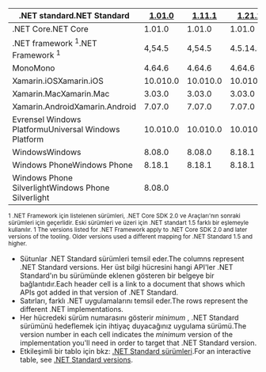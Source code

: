 | <span data-ttu-id="33763-101">.NET standard</span><span class="sxs-lookup"><span data-stu-id="33763-101">.NET Standard</span></span>              | <span data-ttu-id="33763-102">[1.0]</span><span class="sxs-lookup"><span data-stu-id="33763-102">[1.0]</span></span> | <span data-ttu-id="33763-103">[1.1]</span><span class="sxs-lookup"><span data-stu-id="33763-103">[1.1]</span></span>  | <span data-ttu-id="33763-104">[1.2]</span><span class="sxs-lookup"><span data-stu-id="33763-104">[1.2]</span></span> | <span data-ttu-id="33763-105">[1.3]</span><span class="sxs-lookup"><span data-stu-id="33763-105">[1.3]</span></span> | <span data-ttu-id="33763-106">[1.4]</span><span class="sxs-lookup"><span data-stu-id="33763-106">[1.4]</span></span> | <span data-ttu-id="33763-107">[1.5]</span><span class="sxs-lookup"><span data-stu-id="33763-107">[1.5]</span></span>      | <span data-ttu-id="33763-108">[1.6]</span><span class="sxs-lookup"><span data-stu-id="33763-108">[1.6]</span></span>      | <span data-ttu-id="33763-109">[2.0]</span><span class="sxs-lookup"><span data-stu-id="33763-109">[2.0]</span></span>      |
|----------------------------|-------|--------|-------|-------|-------|------------|------------|------------|
| <span data-ttu-id="33763-110">.NET Core</span><span class="sxs-lookup"><span data-stu-id="33763-110">.NET Core</span></span>                  | <span data-ttu-id="33763-111">1.0</span><span class="sxs-lookup"><span data-stu-id="33763-111">1.0</span></span>   | <span data-ttu-id="33763-112">1.0</span><span class="sxs-lookup"><span data-stu-id="33763-112">1.0</span></span>    | <span data-ttu-id="33763-113">1.0</span><span class="sxs-lookup"><span data-stu-id="33763-113">1.0</span></span>   | <span data-ttu-id="33763-114">1.0</span><span class="sxs-lookup"><span data-stu-id="33763-114">1.0</span></span>   | <span data-ttu-id="33763-115">1.0</span><span class="sxs-lookup"><span data-stu-id="33763-115">1.0</span></span>   | <span data-ttu-id="33763-116">1.0</span><span class="sxs-lookup"><span data-stu-id="33763-116">1.0</span></span>        | <span data-ttu-id="33763-117">1.0</span><span class="sxs-lookup"><span data-stu-id="33763-117">1.0</span></span>        | <span data-ttu-id="33763-118">2,0</span><span class="sxs-lookup"><span data-stu-id="33763-118">2.0</span></span>        |
| <span data-ttu-id="33763-119">.NET framework <sup>1</sup></span><span class="sxs-lookup"><span data-stu-id="33763-119">.NET Framework <sup>1</sup></span></span>| <span data-ttu-id="33763-120">4,5</span><span class="sxs-lookup"><span data-stu-id="33763-120">4.5</span></span>   | <span data-ttu-id="33763-121">4,5</span><span class="sxs-lookup"><span data-stu-id="33763-121">4.5</span></span>    | <span data-ttu-id="33763-122">4.5.1</span><span class="sxs-lookup"><span data-stu-id="33763-122">4.5.1</span></span> | <span data-ttu-id="33763-123">4.6</span><span class="sxs-lookup"><span data-stu-id="33763-123">4.6</span></span>   | <span data-ttu-id="33763-124">4.6.1</span><span class="sxs-lookup"><span data-stu-id="33763-124">4.6.1</span></span> | <span data-ttu-id="33763-125">4.6.1</span><span class="sxs-lookup"><span data-stu-id="33763-125">4.6.1</span></span>      | <span data-ttu-id="33763-126">4.6.1</span><span class="sxs-lookup"><span data-stu-id="33763-126">4.6.1</span></span>      | <span data-ttu-id="33763-127">4.6.1</span><span class="sxs-lookup"><span data-stu-id="33763-127">4.6.1</span></span>      |
| <span data-ttu-id="33763-128">Mono</span><span class="sxs-lookup"><span data-stu-id="33763-128">Mono</span></span>                       | <span data-ttu-id="33763-129">4.6</span><span class="sxs-lookup"><span data-stu-id="33763-129">4.6</span></span>   | <span data-ttu-id="33763-130">4.6</span><span class="sxs-lookup"><span data-stu-id="33763-130">4.6</span></span>    | <span data-ttu-id="33763-131">4.6</span><span class="sxs-lookup"><span data-stu-id="33763-131">4.6</span></span>   | <span data-ttu-id="33763-132">4.6</span><span class="sxs-lookup"><span data-stu-id="33763-132">4.6</span></span>   | <span data-ttu-id="33763-133">4.6</span><span class="sxs-lookup"><span data-stu-id="33763-133">4.6</span></span>   | <span data-ttu-id="33763-134">4.6</span><span class="sxs-lookup"><span data-stu-id="33763-134">4.6</span></span>        | <span data-ttu-id="33763-135">4.6</span><span class="sxs-lookup"><span data-stu-id="33763-135">4.6</span></span>        | <span data-ttu-id="33763-136">5,4</span><span class="sxs-lookup"><span data-stu-id="33763-136">5.4</span></span>        |
| <span data-ttu-id="33763-137">Xamarin.iOS</span><span class="sxs-lookup"><span data-stu-id="33763-137">Xamarin.iOS</span></span>                | <span data-ttu-id="33763-138">10.0</span><span class="sxs-lookup"><span data-stu-id="33763-138">10.0</span></span>  | <span data-ttu-id="33763-139">10.0</span><span class="sxs-lookup"><span data-stu-id="33763-139">10.0</span></span>   | <span data-ttu-id="33763-140">10.0</span><span class="sxs-lookup"><span data-stu-id="33763-140">10.0</span></span>  | <span data-ttu-id="33763-141">10.0</span><span class="sxs-lookup"><span data-stu-id="33763-141">10.0</span></span>  | <span data-ttu-id="33763-142">10.0</span><span class="sxs-lookup"><span data-stu-id="33763-142">10.0</span></span>  | <span data-ttu-id="33763-143">10.0</span><span class="sxs-lookup"><span data-stu-id="33763-143">10.0</span></span>       | <span data-ttu-id="33763-144">10.0</span><span class="sxs-lookup"><span data-stu-id="33763-144">10.0</span></span>       | <span data-ttu-id="33763-145">10.14</span><span class="sxs-lookup"><span data-stu-id="33763-145">10.14</span></span>      |
| <span data-ttu-id="33763-146">Xamarin.Mac</span><span class="sxs-lookup"><span data-stu-id="33763-146">Xamarin.Mac</span></span>                | <span data-ttu-id="33763-147">3.0</span><span class="sxs-lookup"><span data-stu-id="33763-147">3.0</span></span>   | <span data-ttu-id="33763-148">3.0</span><span class="sxs-lookup"><span data-stu-id="33763-148">3.0</span></span>    | <span data-ttu-id="33763-149">3.0</span><span class="sxs-lookup"><span data-stu-id="33763-149">3.0</span></span>   | <span data-ttu-id="33763-150">3.0</span><span class="sxs-lookup"><span data-stu-id="33763-150">3.0</span></span>   | <span data-ttu-id="33763-151">3.0</span><span class="sxs-lookup"><span data-stu-id="33763-151">3.0</span></span>   | <span data-ttu-id="33763-152">3.0</span><span class="sxs-lookup"><span data-stu-id="33763-152">3.0</span></span>        | <span data-ttu-id="33763-153">3.0</span><span class="sxs-lookup"><span data-stu-id="33763-153">3.0</span></span>        | <span data-ttu-id="33763-154">3.8</span><span class="sxs-lookup"><span data-stu-id="33763-154">3.8</span></span>        |
| <span data-ttu-id="33763-155">Xamarin.Android</span><span class="sxs-lookup"><span data-stu-id="33763-155">Xamarin.Android</span></span>            | <span data-ttu-id="33763-156">7.0</span><span class="sxs-lookup"><span data-stu-id="33763-156">7.0</span></span>   | <span data-ttu-id="33763-157">7.0</span><span class="sxs-lookup"><span data-stu-id="33763-157">7.0</span></span>    | <span data-ttu-id="33763-158">7.0</span><span class="sxs-lookup"><span data-stu-id="33763-158">7.0</span></span>   | <span data-ttu-id="33763-159">7.0</span><span class="sxs-lookup"><span data-stu-id="33763-159">7.0</span></span>   | <span data-ttu-id="33763-160">7.0</span><span class="sxs-lookup"><span data-stu-id="33763-160">7.0</span></span>   | <span data-ttu-id="33763-161">7.0</span><span class="sxs-lookup"><span data-stu-id="33763-161">7.0</span></span>        | <span data-ttu-id="33763-162">7.0</span><span class="sxs-lookup"><span data-stu-id="33763-162">7.0</span></span>        | <span data-ttu-id="33763-163">8.0</span><span class="sxs-lookup"><span data-stu-id="33763-163">8.0</span></span>        |
| <span data-ttu-id="33763-164">Evrensel Windows Platformu</span><span class="sxs-lookup"><span data-stu-id="33763-164">Universal Windows Platform</span></span> | <span data-ttu-id="33763-165">10.0</span><span class="sxs-lookup"><span data-stu-id="33763-165">10.0</span></span>  | <span data-ttu-id="33763-166">10.0</span><span class="sxs-lookup"><span data-stu-id="33763-166">10.0</span></span>   | <span data-ttu-id="33763-167">10.0</span><span class="sxs-lookup"><span data-stu-id="33763-167">10.0</span></span>  | <span data-ttu-id="33763-168">10.0</span><span class="sxs-lookup"><span data-stu-id="33763-168">10.0</span></span>  | <span data-ttu-id="33763-169">10.0</span><span class="sxs-lookup"><span data-stu-id="33763-169">10.0</span></span>  | <span data-ttu-id="33763-170">10.0.16299</span><span class="sxs-lookup"><span data-stu-id="33763-170">10.0.16299</span></span> | <span data-ttu-id="33763-171">10.0.16299</span><span class="sxs-lookup"><span data-stu-id="33763-171">10.0.16299</span></span> | <span data-ttu-id="33763-172">10.0.16299</span><span class="sxs-lookup"><span data-stu-id="33763-172">10.0.16299</span></span> |
| <span data-ttu-id="33763-173">Windows</span><span class="sxs-lookup"><span data-stu-id="33763-173">Windows</span></span>                    | <span data-ttu-id="33763-174">8.0</span><span class="sxs-lookup"><span data-stu-id="33763-174">8.0</span></span>   | <span data-ttu-id="33763-175">8.0</span><span class="sxs-lookup"><span data-stu-id="33763-175">8.0</span></span>    | <span data-ttu-id="33763-176">8.1</span><span class="sxs-lookup"><span data-stu-id="33763-176">8.1</span></span>   |       |       |            |            |            |
| <span data-ttu-id="33763-177">Windows Phone</span><span class="sxs-lookup"><span data-stu-id="33763-177">Windows Phone</span></span>              | <span data-ttu-id="33763-178">8.1</span><span class="sxs-lookup"><span data-stu-id="33763-178">8.1</span></span>   | <span data-ttu-id="33763-179">8.1</span><span class="sxs-lookup"><span data-stu-id="33763-179">8.1</span></span>    | <span data-ttu-id="33763-180">8.1</span><span class="sxs-lookup"><span data-stu-id="33763-180">8.1</span></span>   |       |       |            |            |            |
| <span data-ttu-id="33763-181">Windows Phone Silverlight</span><span class="sxs-lookup"><span data-stu-id="33763-181">Windows Phone Silverlight</span></span>  | <span data-ttu-id="33763-182">8.0</span><span class="sxs-lookup"><span data-stu-id="33763-182">8.0</span></span>   |        |       |       |       |            |            |            |

<span data-ttu-id="33763-183"><sup>1 .NET Framework için listelenen sürümleri, .NET Core SDK 2.0 ve Araçları'nın sonraki sürümleri için geçerlidir. Eski sürümleri ve üzeri için .NET standart 1.5 farklı bir eşlemeyle kullanılır. </sup></span><span class="sxs-lookup"><span data-stu-id="33763-183"><sup>1 The versions listed for .NET Framework apply to .NET Core SDK 2.0 and later versions of the tooling. Older versions used a different mapping for .NET Standard 1.5 and higher. </sup></span></span>

- <span data-ttu-id="33763-184">Sütunlar .NET Standard sürümleri temsil eder.</span><span class="sxs-lookup"><span data-stu-id="33763-184">The columns represent .NET Standard versions.</span></span> <span data-ttu-id="33763-185">Her üst bilgi hücresini hangi API'ler .NET Standard'ın bu sürümünde eklenen gösteren bir belgeye bir bağlantıdır.</span><span class="sxs-lookup"><span data-stu-id="33763-185">Each header cell is a link to a document that shows which APIs got added in that version of .NET Standard.</span></span>
- <span data-ttu-id="33763-186">Satırları, farklı .NET uygulamalarını temsil eder.</span><span class="sxs-lookup"><span data-stu-id="33763-186">The rows represent the different .NET implementations.</span></span>
- <span data-ttu-id="33763-187">Her hücredeki sürüm numarasını gösterir *minimum* , .NET Standard sürümünü hedeflemek için ihtiyaç duyacağınız uygulama sürümü.</span><span class="sxs-lookup"><span data-stu-id="33763-187">The version number in each cell indicates the *minimum* version of the implementation you'll need in order to target that .NET Standard version.</span></span>
- <span data-ttu-id="33763-188">Etkileşimli bir tablo için bkz: [.NET Standard sürümleri](http://immo.landwerth.net/netstandard-versions/#).</span><span class="sxs-lookup"><span data-stu-id="33763-188">For an interactive table, see [.NET Standard versions](http://immo.landwerth.net/netstandard-versions/#).</span></span>

[1.0]: https://github.com/dotnet/standard/blob/master/docs/versions/netstandard1.0.md
[1.1]: https://github.com/dotnet/standard/blob/master/docs/versions/netstandard1.1.md
[1.2]: https://github.com/dotnet/standard/blob/master/docs/versions/netstandard1.2.md
[1.3]: https://github.com/dotnet/standard/blob/master/docs/versions/netstandard1.3.md
[1.4]: https://github.com/dotnet/standard/blob/master/docs/versions/netstandard1.4.md
[1.5]: https://github.com/dotnet/standard/blob/master/docs/versions/netstandard1.5.md
[1.6]: https://github.com/dotnet/standard/blob/master/docs/versions/netstandard1.6.md
[2.0]: https://github.com/dotnet/standard/blob/master/docs/versions/netstandard2.0.md

